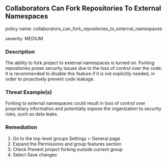 ## Collaborators Can Fork Repositories To External Namespaces
policy name: collaborators_can_fork_repositories_to_external_namespaces

severity: MEDIUM

### Description
The ability to fork project to external namespaces is turned on. Forking repositories poses security issues due to the loss of control over the code. It is recommended to disable this feature if it is not explicitly needed, in order to proactively prevent code leakage.

### Threat Example(s)
Forking to external namespaces could result in loss of control over proprietary information and potentially expose the organization to security risks, such as data leaks.



### Remediation
1. Go to the top-level groups Settings > General page
2. Expand the Permissions and group features section
3. Check Prevent project forking outside current group
4. Select Save changes



